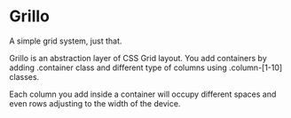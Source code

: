 # Grillo
A simple grid system, just that.

Grillo is an abstraction layer of CSS Grid layout. You add containers by adding .container class and different type of columns using .column-[1-10] classes.

Each column you add inside a container will occupy different spaces and even rows adjusting to the width of the device.
